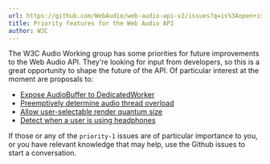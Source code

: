 ```yaml
---
url: https://github.com/WebAudio/web-audio-api-v2/issues?q=is%3Aopen+is%3Aissue+label%3Apriority-1
title: Priority features for the Web Audio API
author: W3C
---
```


The W3C Audio Working group has some priorities for future improvements to the Web Audio API. They're looking for input from developers, so this is a great opportunity to shape the future of the API. Of particular interest at the moment are proposals to:

- [Expose AudioBuffer to DedicatedWorker](https://github.com/WebAudio/web-audio-api-v2/issues/111)
- [Preemptively determine audio thread overload](https://github.com/WebAudio/web-audio-api-v2/issues/40)
- [Allow user-selectable render quantum size](https://github.com/WebAudio/web-audio-api-v2/issues/13)
- [Detect when a user is using headphones](https://github.com/WebAudio/web-audio-api-v2/issues/89)

If those or any of the `priority-1` issues are of particular importance to you, or you have relevant knowledge that may help, use the Github issues to start a conversation.
